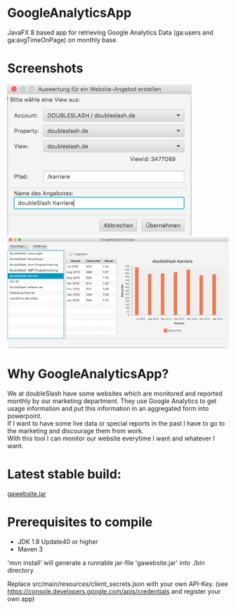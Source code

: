 # GoogleAnalyticsApp
JavaFX 8 based app for retrieving Google Analytics Data (ga:users and ga:avgTimeOnPage) on monthly base.

# Screenshots
![missing image](addofferscreen.png?raw=true "Add new website screen")
![missing image](mainscreen.png?raw=true "GoogleAnalyticsApp Main screen")

# Why GoogleAnalyticsApp?
We at doubleSlash have some websites which are monitored and reported monthly by our marketing department. They use Google Analytics to get usage information and put this information in an aggregated form into powerpoint.<br>
If I want to have some live data or special reports in the past I have to go to the marketing and discourage them from work.<br>
With this tool I can monitor our website everytime I want and whatever I want.

# Latest stable build: 
[gawebsite.jar](.bin/gawebsite.jar)

# Prerequisites to compile
- JDK 1.8 Update40 or higher
- Maven 3

'mvn install' will generate a runnable jar-file 'gawebsite.jar' into ./bin directory

Replace src/main/resources/client_secrets.json with your own API-Key. (see https://console.developers.google.com/apis/credentials and register your own app)








